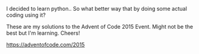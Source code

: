 I decided to learn python.. So what better way that by doing some actual coding using it?

These are my solutions to the Advent of Code 2015 Event. Might not be the best but I'm learning. Cheers!

https://adventofcode.com/2015
